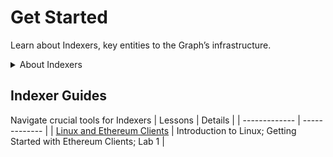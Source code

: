 # Get Started

Learn about Indexers, key entities to the Graph’s infrastructure. 

<details>

<summary>About Indexers</summary>

### Indexers

Indexers are essential to The Graph’s query processing services. They are responsible for quick, reliable, and efficient retrieval of data from blockchains, which supports the expansive ecosystem of decentralized apps. 

Indexers perform the following roles: 
- Operators of Graph Nodes
- Serving Queries
- Stakeholders in the Network
- Service Providers


</details>

## Indexer Guides

Navigate crucial tools for Indexers
| Lessons  | Details |
| ------------- | ------------- |
|  [Linux and Ethereum Clients](#indexing-101.md)  | Introduction to Linux; Getting Started with Ethereum Clients; Lab 1  |


